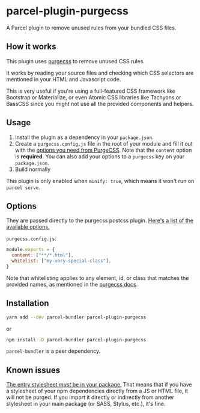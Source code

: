# parcel-plugin-purgecss

A Parcel plugin to remove unused rules from your bundled CSS files.

## How it works

This plugin uses [purgecss](https://purgecss.com/) to remove unused CSS rules.

It works by reading your source files and checking which CSS selectors are
mentioned in your HTML and Javascript code.

This is very useful if you're using a full-featured CSS framework like Bootstrap
or Materialize, or even Atomic CSS libraries like Tachyons or BassCSS since you
might not use all the provided components and helpers.

## Usage

1. Install the plugin as a dependency in your `package.json`.
2. Create a `purgecss.config.js` file in the root of your module and fill it out
   with the
   [options you need from PurgeCSS](https://purgecss.com/configuration.html).
   Note that the `content` option is **required**. You can also add your options
   to a `purgecss` key on your `package.json`.
3. Build normally

This plugin is only enabled when `minify: true`, which means it won't run on
`parcel serve`.

## Options

They are passed directly to the purgecss postcss plugin.
[Here's a list of the available options.](https://purgecss.com/configuration.html)

`purgecss.config.js`:

```js
module.exports = {
  content: ["**/*.html"],
  whitelist: ["my-very-special-class"],
}
```

Note that whitelisting applies to any element, id, or class that matches the
provided names, as mentioned in the
[purgecss docs](https://purgecss.com/whitelisting.html#specific-selectors).

## Installation

```sh
yarn add --dev parcel-bundler parcel-plugin-purgecss
```

or

```sh
npm install -D parcel-bundler parcel-plugin-purgecss
```

`parcel-bundler` is a peer dependency.

## Known issues

[The entry stylesheet _must_ be in your package.](https://github.com/cprecioso/parcel-plugin-purgecss/issues/10)
That means that if you have a stylesheet of your npm dependencies directly from
a JS or HTML file, it will not be purged. If you import it directly or
indirectly from another stylesheet in your main package (or SASS, Stylus, etc.),
it's fine.
